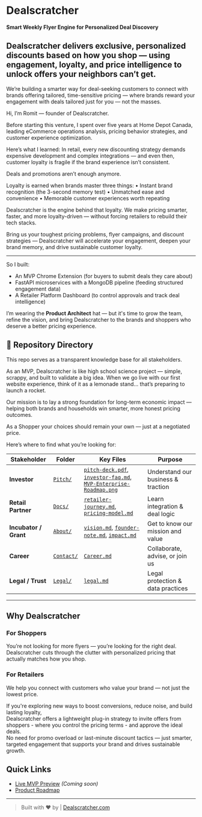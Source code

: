 # Dealscratcher

**Smart Weekly Flyer Engine for Personalized Deal Discovery**

Dealscratcher delivers exclusive, personalized discounts based on how you shop — using engagement, loyalty, and price intelligence to unlock offers your neighbors can’t get.
---
We’re building a smarter way for deal-seeking customers to connect with brands offering tailored, time-sensitive pricing — where brands reward your engagement with deals tailored just for you — not the masses.

Hi, I’m Romit — founder of Dealscratcher.

Before starting this venture, I spent over five years at Home Depot Canada, leading eCommerce operations analysis, pricing behavior strategies, and customer experience optimization.

Here’s what I learned:
In retail, every new discounting strategy demands expensive development and complex integrations — and even then, customer loyalty is fragile if the brand experience isn’t consistent.

Deals and promotions aren’t enough anymore.

Loyalty is earned when brands master three things:
	•	Instant brand recognition (the 3-second memory test)
	•	Unmatched ease and convenience
	•	Memorable customer experiences worth repeating

Dealscratcher is the engine behind that loyalty.
We make pricing smarter, faster, and more loyalty-driven — without forcing retailers to rebuild their tech stacks.

Bring us your toughest pricing problems, flyer campaigns, and discount strategies —
Dealscratcher will accelerate your engagement, deepen your brand memory, and drive sustainable customer loyalty.

---

So I built:

- An MVP Chrome Extension (for buyers to submit deals they care about)
- FastAPI microservices with a MongoDB pipeline (feeding structured engagement data)
- A Retailer Platform Dashboard (to control approvals and track deal intelligence)

I’m wearing the **Product Architect** hat — but it's time to grow the team, refine the vision, and bring Dealscratcher to the brands and shoppers who deserve a better pricing experience.

## 📁 Repository Directory

This repo serves as a transparent knowledge base for all stakeholders.

As an MVP, Dealscratcher is like high school science project — simple, scrappy, and built to validate a big idea. When we go live with our first website experience, think of it as a lemonade stand… that’s preparing to launch a rocket.

Our mission is to lay a strong foundation for long-term economic impact — helping both brands and households win smarter, more honest pricing outcomes.

As a Shopper your choices should remain your own — just at a negotiated price.

Here’s where to find what you’re looking for:

| Stakeholder         | Folder         | Key Files                                    | Purpose |
|---------------------|----------------|------------------------------------------------|-----------|
| **Investor**         | [`Pitch/`](Pitch)       | [`pitch-deck.pdf`](Pitch/pitch-deck.pdf), [`investor-faq.md`](Pitch/investor-faq.md), [`MVP-Enterprise-Roadmap.png`](Pitch/MVP-Enterprise-Roadmap.png) | Understand our business & traction |
| **Retail Partner**   | [`Docs/`](Docs)         | [`retailer-journey.md`](Docs/retailer-journey.md), [`pricing-model.md`](Docs/pricing-model.md) | Learn integration & deal logic |
| **Incubator / Grant**| [`About/`](About)       | [`vision.md`](About/vision.md), [`founder-note.md`](About/founder-note.md), [`impact.md`](About/impact.md) | Get to know our mission and value |
| **Career**      | [`Contact/`](Contact)   | [`Career.md`](Contact/Career.md) | Collaborate, advise, or join us |
| **Legal / Trust**    | [`Legal/`](Legal)       | [`legal.md`](Legal/legal.md)  | Legal protection & data practices |

---

## Why Dealscratcher

### For Shoppers
You’re not looking for more flyers — you’re looking for the right deal.  
Dealscratcher cuts through the clutter with personalized pricing that actually matches how you shop.

### For Retailers
We help you connect with customers who value your brand — not just the lowest price.

If you're exploring new ways to boost conversions, reduce noise, and build lasting loyalty,  
Dealscratcher offers a lightweight plug-in strategy to invite offers from shoppers - where you control the pricing terms - and approve the ideal deals.  
No need for promo overload or last-minute discount tactics — just smarter, targeted engagement that supports your brand and drives sustainable growth.

## Quick Links
- [Live MVP Preview](#) *(Coming soon)*
- [Product Roadmap](Pitch/MVP-Enterprise-Roadmap.png)

---

> Built with ❤️ by | [Dealscratcher.com](https://dealscratcher.com)

